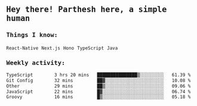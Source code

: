 <samp>
    <h2>Hey there! Parthesh here, a simple human</h2>
    <h3>Things I know: </h3>
    <code>React-Native</code> <code>Next.js</code> <code>Hono</code> <code>TypeScript</code> <code>Java</code>
    <h3>Weekly activity:</h3>
<!--START_SECTION:waka-->

```txt
TypeScript        3 hrs 20 mins   ███████████████▒░░░░░░░░░   61.39 %
Git Config        32 mins         ██▓░░░░░░░░░░░░░░░░░░░░░░   10.08 %
Other             29 mins         ██▒░░░░░░░░░░░░░░░░░░░░░░   09.06 %
JavaScript        22 mins         █▓░░░░░░░░░░░░░░░░░░░░░░░   06.74 %
Groovy            16 mins         █▒░░░░░░░░░░░░░░░░░░░░░░░   05.18 %
```

<!--END_SECTION:waka-->
</samp>
